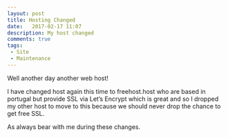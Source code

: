 ```yaml
---
layout: post
title: Hosting Changed
date:   2017-02-17 11:07
description: My host changed
comments: true
tags:
 - Site
 - Maintenance
---
```


Well another day another web host!

I have changed host again this time to freehost.host who are based in portugal but provide SSL via Let’s Encrypt which is great and so I dropped my other host to move to this because we should never drop the chance to get free SSL.

As always bear with me during these changes.
